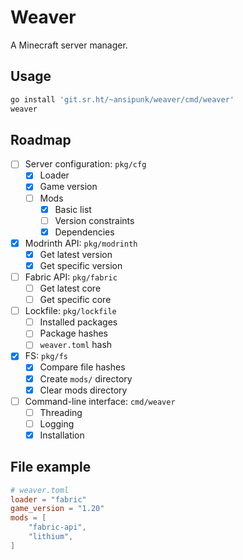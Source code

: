 # Weaver

A Minecraft server manager.

## Usage

```sh
go install 'git.sr.ht/~ansipunk/weaver/cmd/weaver'
weaver
```

## Roadmap

- [ ] Server configuration: `pkg/cfg`
  - [x] Loader
  - [x] Game version
  - [ ] Mods
    - [x] Basic list
    - [ ] Version constraints
    - [x] Dependencies
- [x] Modrinth API: `pkg/modrinth`
  - [x] Get latest version
  - [x] Get specific version
- [ ] Fabric API: `pkg/fabric`
  - [ ] Get latest core
  - [ ] Get specific core
- [ ] Lockfile: `pkg/lockfile`
  - [ ] Installed packages
  - [ ] Package hashes
  - [ ] `weaver.toml` hash
- [x] FS: `pkg/fs`
  - [x] Compare file hashes
  - [x] Create `mods/` directory
  - [x] Clear mods directory
- [ ] Command-line interface: `cmd/weaver`
  - [ ] Threading
  - [ ] Logging
  - [x] Installation

## File example

```toml
# weaver.toml
loader = "fabric"
game_version = "1.20"
mods = [
    "fabric-api",
    "lithium",
]
```

